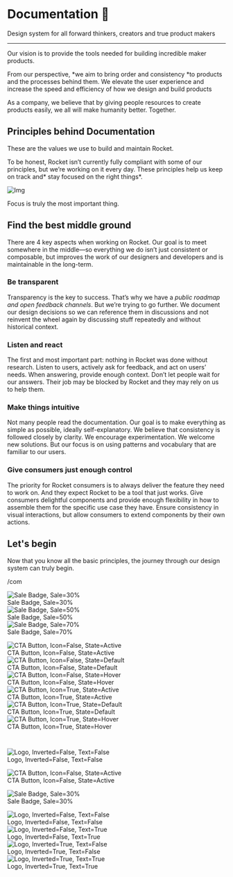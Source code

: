 
# Documentation 🚀

Design system for all forward thinkers, creators and true product makers

---

Our vision is to provide the tools needed for building incredible maker products.

From our perspective, *we aim to bring order and consistency *to products and the processes behind them. We elevate the user experience and increase the speed and efficiency of how we design and build products

As a company, we believe that by giving people resources to create products easily, we all will make humanity better. Together.

## Principles behind Documentation

These are the values we use to build and maintain Rocket.

To be honest, Rocket isn’t currently fully compliant with some of our principles, but we’re working on it every day. These principles help us keep on track and* stay focused on the right things*.

![Img](https://studio-assets.supernova.io/design-systems/14533/9289758a-6300-472a-bbc6-a57098081abf.jpeg)

Focus is truly the most important thing.

## Find the best middle ground

There are 4 key aspects when working on Rocket. Our goal is to meet somewhere in the middle—so everything we do isn’t just consistent or composable, but improves the work of our designers and developers and is maintainable in the long-term.

### Be transparent

Transparency is the key to success. That’s why we have a *public roadmap and open feedback channels*. But we’re trying to go further. We document our design decisions so we can reference them in discussions and not reinvent the wheel again by discussing stuff repeatedly and without historical context.

### Listen and react

The first and most important part: nothing in Rocket was done without research. Listen to users, actively ask for feedback, and act on users’ needs. When answering, provide enough context. Don’t let people wait for our answers. Their job may be blocked by Rocket and they may rely on us to help them.

### Make things intuitive

Not many people read the documentation. Our goal is to make everything as simple as possible, ideally self-explanatory. We believe that consistency is followed closely by clarity. We encourage experimentation. We welcome new solutions. But our focus is on using patterns and vocabulary that are familiar to our users.

### Give consumers just enough control

The priority for Rocket consumers is to always deliver the feature they need to work on. And they expect Rocket to be a tool that just works. Give consumers delightful components and provide enough flexibility in how to assemble them for the specific use case they have. Ensure consistency in visual interactions, but allow consumers to extend components by their own actions.

## Let's begin

Now that you know all the basic principles, the journey through our design system can truly begin.

/com

  
![Sale Badge, Sale=30%](https://studio-assets.supernova.io/design-systems/14533/62e8d6a3-3db3-48e5-8660-7cbe0b360500.png)  
Sale Badge, Sale=30%  
![Sale Badge, Sale=50%](https://studio-assets.supernova.io/design-systems/14533/2347d9b6-5083-4549-9e43-e96a7ceb4b00.png)  
Sale Badge, Sale=50%  
![Sale Badge, Sale=70%](https://studio-assets.supernova.io/design-systems/14533/89c7db92-d2ee-4ed3-92d7-b41e6a449cb3.png)  
Sale Badge, Sale=70%  


  
![CTA Button, Icon=False, State=Active](https://studio-assets.supernova.io/design-systems/14533/41ef806c-ba79-4634-86c3-eed17137a64a.png)  
CTA Button, Icon=False, State=Active  
![CTA Button, Icon=False, State=Default](https://studio-assets.supernova.io/design-systems/14533/826704a0-d33b-4499-a5f2-b7f0d714c95b.png)  
CTA Button, Icon=False, State=Default  
![CTA Button, Icon=False, State=Hover](https://studio-assets.supernova.io/design-systems/14533/dbb22e67-7841-40d0-96d6-02f4ed5f4bc9.png)  
CTA Button, Icon=False, State=Hover  
![CTA Button, Icon=True, State=Active](https://studio-assets.supernova.io/design-systems/14533/60b89d29-23da-4f74-88d9-651e93011ee7.png)  
CTA Button, Icon=True, State=Active  
![CTA Button, Icon=True, State=Default](https://studio-assets.supernova.io/design-systems/14533/91d27ea6-d873-40a9-adde-e9b02bc9e511.png)  
CTA Button, Icon=True, State=Default  
![CTA Button, Icon=True, State=Hover](https://studio-assets.supernova.io/design-systems/14533/c4b8018b-9e74-4418-8a50-f173bc388a20.png)  
CTA Button, Icon=True, State=Hover  


```javascript  
  
```

  
![Logo, Inverted=False, Text=False](https://studio-assets.supernova.io/design-systems/14533/526740ac-aa9c-4c53-8aa4-e8b29f9afa9f.png)  
Logo, Inverted=False, Text=False  


  
  


  
![CTA Button, Icon=False, State=Active](https://studio-assets.supernova.io/design-systems/14533/41ef806c-ba79-4634-86c3-eed17137a64a.png)  
CTA Button, Icon=False, State=Active  


  
![Sale Badge, Sale=30%](https://studio-assets.supernova.io/design-systems/14533/62e8d6a3-3db3-48e5-8660-7cbe0b360500.png)  
Sale Badge, Sale=30%  


  
![Logo, Inverted=False, Text=False](https://studio-assets.supernova.io/design-systems/14533/526740ac-aa9c-4c53-8aa4-e8b29f9afa9f.png)  
Logo, Inverted=False, Text=False  
![Logo, Inverted=False, Text=True](https://studio-assets.supernova.io/design-systems/14533/cb949210-4c56-4275-a019-86941c2cb53d.png)  
Logo, Inverted=False, Text=True  
![Logo, Inverted=True, Text=False](https://studio-assets.supernova.io/design-systems/14533/44a88c52-bdc5-4e33-84be-564cd882b039.png)  
Logo, Inverted=True, Text=False  
![Logo, Inverted=True, Text=True](https://studio-assets.supernova.io/design-systems/14533/6a39cea9-4b4b-4dbd-a888-22d6539a9261.png)  
Logo, Inverted=True, Text=True  
